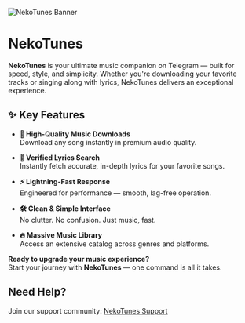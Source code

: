 ![NekoTunes Banner](https://files.catbox.moe/j0bx79.jpg)

# **NekoTunes**

**NekoTunes** is your ultimate music companion on Telegram — built for speed, style, and simplicity. Whether you're downloading your favorite tracks or singing along with lyrics, NekoTunes delivers an exceptional experience.


## **✨ Key Features**

- **🎵 High-Quality Music Downloads**  
  Download any song instantly in premium audio quality.

- **📖 Verified Lyrics Search**  
  Instantly fetch accurate, in-depth lyrics for your favorite songs.

- **⚡ Lightning-Fast Response**  
  Engineered for performance — smooth, lag-free operation.

- **🛠️ Clean & Simple Interface**  
  No clutter. No confusion. Just music, fast.

- **🔥 Massive Music Library**  
  Access an extensive catalog across genres and platforms.


**Ready to upgrade your music experience?**  
Start your journey with **NekoTunes** — one command is all it takes.


## **Need Help?**  
Join our support community: [NekoTunes Support](https://t.me/Ahjin_Sprt)